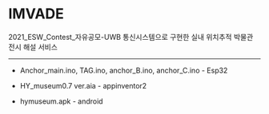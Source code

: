 # IMVADE
2021_ESW_Contest_자유공모-UWB 통신시스템으로 구현한 실내 위치추적 박물관 전시 해설 서비스

----------------------

* Anchor_main.ino, TAG.ino, anchor_B.ino, anchor_C.ino  - Esp32

* HY_museum0.7 ver.aia                                  - appinventor2
* hymuseum.apk                                          - android
